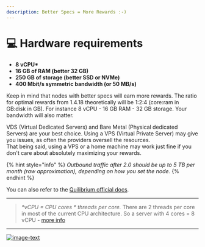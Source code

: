 ```yaml
---
description: Better Specs = More Rewards :-)
---
```


# 💻 Hardware requirements

* **8 vCPU\***
* **16 GB of RAM (better 32 GB)**
* **250 GB of storage (better SSD or NVMe)**
* **400 Mbit/s symmetric bandwidth (or 50 MB/s)**

Keep in mind that nodes with better specs will earn more rewards. The ratio for optimal rewards from 1.4.18 theoretically will be 1:2:4 (core:ram in GB:disk in GB). For instance 8 vCPU - 16 GB RAM - 32 GB storage. Your bandwidth will also matter.

VDS (Virtual Dedicated Servers) and Bare Metal (Physical dedicated Servers) are your best choice. Using a VPS (Virtual Private Server) may give you issues, as often the providers oversell the resources.\
That being said, using a VPS or a home machine may work just fine if you don't care about absolutely maximizing your rewards.

{% hint style="info" %}
_Outbound traffic after 2.0 should be up to 5 TB per month (raw approximation), depending on how you set the node._
{% endhint %}

You can also refer to the [Quilibrium official docs](https://quilibrium.com/docs/noderunning).

***

> _\*vCPU = CPU cores \* threads per core._ There are 2 threads per core in most of the current CPU architecture. So a server with 4 cores = 8 vCPU - [more info](https://www.howtouselinux.com/post/linux-command-check-cpu-cores#Methods\_to\_get\_the\_number\_of\_CPU\_cores\_in\_Linux)

***

[![image-text](https://accademiainfinita.it/extra-contents/quil-best-providers-banner-square.jpg)](https://iri.quest/quil-best-server-providers)

